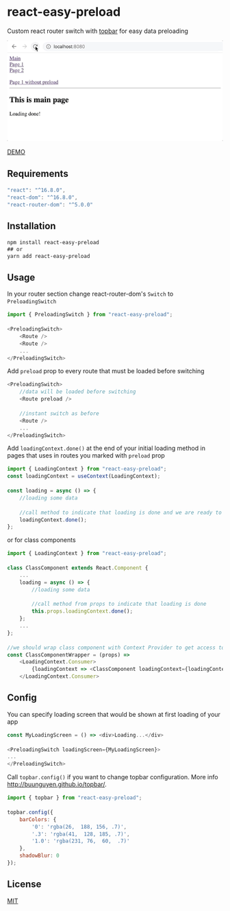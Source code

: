 # react-easy-preload
Custom react router switch with [topbar](https://github.com/buunguyen/topbar) for easy data preloading

![](example.gif)

[DEMO](https://codesandbox.io/s/react-easy-preload-demo-sguvm)

## Requirements
```js
"react": "^16.8.0",
"react-dom": "^16.8.0",
"react-router-dom": "^5.0.0"
```

## Installation

```console
npm install react-easy-preload
## or
yarn add react-easy-preload
```

## Usage

In your router section change react-router-dom's `Switch` to `PreloadingSwitch`
```js
import { PreloadingSwitch } from "react-easy-preload";

<PreloadingSwitch>
    <Route />
    <Route />
    ...
</PreloadingSwitch>
```

Add `preload` prop to every route that must be loaded before switching
```js
<PreloadingSwitch>
    //data will be loaded before switching
    <Route preload />

    //instant switch as before
    <Route />
    ...
</PreloadingSwitch>
```

Add `loadingContext.done()` at the end of your initial loading method in pages that uses in routes you marked with `preload` prop
```js
import { LoadingContext } from "react-easy-preload";
const loadingContext = useContext(LoadingContext);

const loading = async () => {
    //loading some data

    //call method to indicate that loading is done and we are ready to switch
    loadingContext.done();
};
```
or for class components
```js
import { LoadingContext } from "react-easy-preload";

class ClassComponent extends React.Component {
    ...
    loading = async () => {
        //loading some data

        //call method from props to indicate that loading is done
        this.props.loadingContext.done();
    };
    ...
};

//we should wrap class component with Context Provider to get access to loading methods
const ClassComponentWrapper = (props) =>
    <LoadingContext.Consumer>
        {loadingContext => <ClassComponent loadingContext={loadingContext} {...props} />}
    </LoadingContext.Consumer>

```

## Config

You can specify loading screen that would be shown at first loading of your app
```js
const MyLoadingScreen = () => <div>Loading...</div>

<PreloadingSwitch loadingScreen={MyLoadingScreen}>
...
</PreloadingSwitch>
```

Call `topbar.config()` if you want to change topbar configuration. More info http://buunguyen.github.io/topbar/.
```js
import { topbar } from "react-easy-preload";

topbar.config({
    barColors: {
        '0': 'rgba(26,  188, 156, .7)',
        '.3': 'rgba(41,  128, 185, .7)',
        '1.0': 'rgba(231, 76,  60,  .7)'
    },
    shadowBlur: 0
});
```
## License

[MIT](./LICENSE)